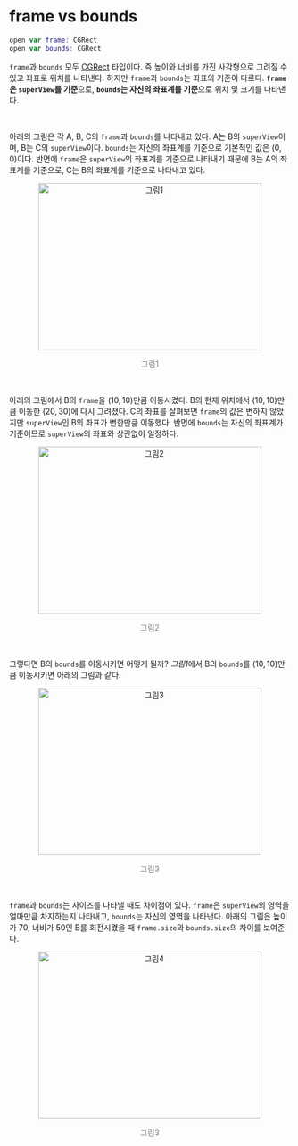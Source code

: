 # frame vs bounds

```swift
open var frame: CGRect
open var bounds: CGRect
```

`frame`과 `bounds` 모두 [CGRect](./cgsize-cgrect.md) 타입이다. 즉 높이와 너비를 가진 사각형으로 그려질 수 있고 좌표로 위치를 나타낸다. 하지만 `frame`과 `bounds`는 좌표의 기준이 다르다. **`frame`은 `superView`를 기준**으로, **`bounds`는 자신의 좌표계를 기준**으로 위치 및 크기를 나타낸다.

&nbsp;

아래의 그림은 각 A, B, C의 `frame`과 `bounds`를 나타내고 있다. A는 B의 `superView`이며, B는 C의 `superView`이다. `bounds`는 자신의 좌표계를 기준으로 기본적인 값은 $(0, 0)$이다. 반면에 `frame`은 `superView`의 좌표계를 기준으로 나타내기 때문에 B는 A의 좌표계를 기준으로, C는 B의 좌표계를 기준으로 나타내고 있다.

<p align="center">
    <img src="https://user-images.githubusercontent.com/61190690/167057995-2877e435-3651-475c-904f-a001f04daa7b.png" alt="그림1" width="400" height="300">
    <p align="center" style="color:gray">
        그림1
    </p>
</p>

&nbsp;

아래의 그림에서 B의 `frame`을 $(10, 10)$만큼 이동시켰다. B의 현재 위치에서 $(10, 10)$만큼 이동한 $(20, 30)$에 다시 그려졌다. C의 좌표를 살펴보면 `frame`의 값은 변하지 않았지만 `superView`인 B의 좌표가 변한만큼 이동했다. 반면에 `bounds`는 자신의 좌표계가 기준이므로 `superView`의 좌표와 상관없이 일정하다.

<p align="center">
    <img src="https://user-images.githubusercontent.com/61190690/167059701-dc87070f-e10a-4ec0-aaa4-22c62e75182a.png" alt="그림2" width="400" height="300">
    <p align="center" style="color:gray">
        그림2
    </p>
</p>

&nbsp;

그렇다면 B의 `bounds`를 이동시키면 어떻게 될까? *그림1*에서 B의 `bounds`를 $(10, 10)$만큼 이동시키면 아래의 그림과 같다.

<p align="center">
    <img src="https://user-images.githubusercontent.com/61190690/167060815-0c0b365d-e45c-42a8-ba68-12108a9c144c.png" alt="그림3" width="400" height="300">
    <p align="center" style="color:gray">
        그림3
    </p>
</p>

&nbsp;

`frame`과 `bounds`는 사이즈를 나타낼 때도 차이점이 있다. `frame`은 `superView`의 영역을 얼마만큼 차지하는지 나타내고, `bounds`는 자신의 영역을 나타낸다. 아래의 그림은 높이가 70, 너비가 50인 B를 회전시켰을 때 `frame.size`와 `bounds.size`의 차이를 보여준다.

<p align="center">
    <img src="https://user-images.githubusercontent.com/61190690/167062544-7f0e5444-c41f-43c0-8eef-2c5adeb1b00f.png" alt="그림4" width="400" height="300">
    <p align="center" style="color:gray">
        그림3
    </p>
</p>
